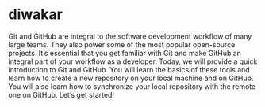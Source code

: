 # diwakar
Git and GitHub are integral to the software development workflow of many large teams. They also power some of the most popular open-source projects. It’s essential that you get familiar with Git and make GitHub an integral part of your workflow as a developer.  Today, we will provide a quick introduction to Git and GitHub. You will learn the basics of these tools and learn how to create a new repository on your local machine and on GitHub. You will also learn how to synchronize your local repository with the remote one on GitHub. Let’s get started!
